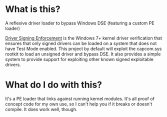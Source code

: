 # What is this?
A reflexive driver loader to bypass Windows DSE (featuring a custom PE loader)

[Driver Signing Enforcement](https://docs.microsoft.com/en-us/windows-hardware/drivers/install/driver-signing) is the Windows 7+ kernel driver verification that ensures that only signed drivers can be loaded on a system that does not have Test Mode enabled. This project by default will exploit the capcom.sys rootkit to load an unsigned driver and bypass DSE. It also provides a simple system to provide support for exploiting other known signed exploitable drivers.

# What do I do with this?
It's a PE loader that links against running kernel modules. It's all proof of concept code for my own use, so I can't help you if it breaks or doesn't compile. It does work well, though.
